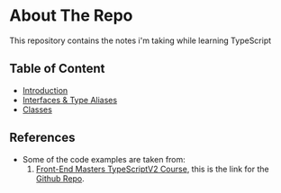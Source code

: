 # About The Repo
This repository contains the notes i'm taking while learning TypeScript

## Table of Content
* <a href="https://github.com/ramikhafagi96/Learning-TypeScript/blob/main/Introduction/Introduction.md">Introduction</a>
* <a href="https://github.com/ramikhafagi96/Learning-TypeScript/blob/main/Interfaces-%26-Type-Aliases/Interfaces%20%26%20Type%20Aliases.md">Interfaces & Type Aliases</a>
* <a href="https://github.com/ramikhafagi96/Learning-TypeScript/blob/main/Classes/Classes.md">Classes</a>
## References
* Some of the code examples are taken from:
  1. <a href="https://frontendmasters.com/courses/typescript-v2">Front-End Masters TypeScriptV2 Course</a>, this is the link for the <a href="https://github.com/mike-works/typescript-fundamentals">Github Repo</a>.
